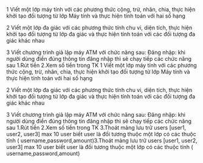 1 Viết một lớp máy tính với các phương thức cộng, trừ, nhân, chia, thực hiện khởi tạo đối tượng từ lớp Máy tính và thực
hiện tính toán với hai số hạng

2 Viết một lớp đa giác với các phương thức tính chu vi, diện tích, thực hiện khởi tạo đối tượng từ lớp đa giác và thực
hiện tính toán với các đối tượng đa giác khác nhau

3 Viết chương trình giả lập máy ATM với chức năng sau:
Đăng nhập: khi người dùng điền đúng thông tin đăng nhập thì sẽ chạy tiếp các chức năng sau
1.Rút tiền
2.Xem số tiền trong TK 1 Viết một lớp máy tính với các phương thức cộng, trừ, nhân, chia, thực hiện khởi tạo đối tượng từ lớp Máy tính và thực
hiện tính toán với hai số hạng

2 Viết một lớp đa giác với các phương thức tính chu vi, diện tích, thực hiện khởi tạo đối tượng từ lớp đa giác và thực
hiện tính toán với các đối tượng đa giác khác nhau

3 Viết chương trình giả lập máy ATM với chức năng sau:
Đăng nhập: khi người dùng điền đúng thông tin đăng nhập thì sẽ chạy tiếp các chức năng sau
1.Rút tiền
2.Xem số tiền trong TK 
3.Thoát
mảng lưu trữ users [user1, user2, user3] max 10 user biết user là đối tương thuộc một lớp có các thuộc tính (
username,password,amount)3.Thoát
mảng lưu trữ users [user1, user2, user3] max 10 user biết user là đối tương thuộc một lớp có các thuộc tính (
username,password,amount)